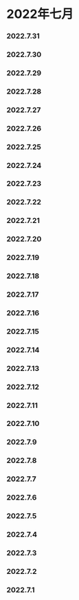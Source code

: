 # 2022年七月
### 2022.7.31
### 2022.7.30
### 2022.7.29
### 2022.7.28
### 2022.7.27
### 2022.7.26
### 2022.7.25
### 2022.7.24
### 2022.7.23
### 2022.7.22
### 2022.7.21
### 2022.7.20
### 2022.7.19
### 2022.7.18
### 2022.7.17
### 2022.7.16
### 2022.7.15
### 2022.7.14
### 2022.7.13
### 2022.7.12
### 2022.7.11
### 2022.7.10
### 2022.7.9
### 2022.7.8
### 2022.7.7
### 2022.7.6
### 2022.7.5
### 2022.7.4
### 2022.7.3
### 2022.7.2
### 2022.7.1
